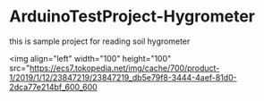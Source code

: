 # ArduinoTestProject-Hygrometer

this is sample project for reading soil hygrometer

<img align="left" width="100" height="100" src="https://ecs7.tokopedia.net/img/cache/700/product-1/2019/1/12/23847219/23847219_db5e79f8-3444-4aef-81d0-2dca77e214bf_600_600
